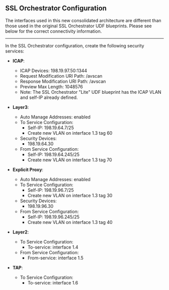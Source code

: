 ## SSL Orchestrator Configuration

The interfaces used in this new consolidated architecture are different than those used in the original SSL Orchestrator UDF blueprints. Please see below for the correct connectivity information.

----------------------

In the SSL Orchestrator configuration, create the following security services:

- **ICAP**: 
  - ICAP Devices: 198.19.97.50:1344
  - Request Modification URI Path: /avscan
  - Response Modification URI Path: /avscan
  - Preview Max Length: 1048576
  - Note: The SSL Orchestrator "Lite" UDF blueprint has the ICAP VLAN and self-IP already defined.

- **Layer3**:
  - Auto Manage Addresses: enabled
  - To Service Configuration:
    - Self-IP: 198.19.64.7/25
    - Create new VLAN on interface 1.3 tag 60
  - Security Devices:
    - 198.19.64.30
  - From Service Configuration:
    - Self-IP: 198.19.64.245/25
    - Create new VLAN on interface 1.3 tag 70

- **Explicit Proxy**:
  - Auto Manage Addresses: enabled
  - To Service Configuration:
    - Self-IP: 198.19.96.7/25
    - Create new VLAN on interface 1.3 tag 30
  - Security Devices:
    - 198.19.96.30
  - From Service Configuration:
    - Self-IP: 198.19.96.245/25
    - Create new VLAN on interface 1.3 tag 40

- **Layer2**:
  - To Service Configuration:
    - To-service: interface 1.4
  - From Service Configuration:
    - From-service: interface 1.5

- **TAP**:
  - To Service Configuration:
    - To-service: interface 1.6



